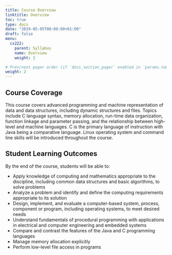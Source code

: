 ```yaml
---
title: Course Overview
linktitle: Overview
toc: true
type: docs
date: "2019-05-05T00:00:00+01:00"
draft: false
menu:
  cs222:
    parent: Syllabus
    name: Overview
    weight: 2

# Prev/next pager order (if `docs_section_pager` enabled in `params.toml`)
weight: 2
---
```


## Course Coverage

This course covers advanced programming and machine representation of data and data structures, including dynamic structures and files. Topics include C language syntax, memory allocation, run-time data organization, function linkage and parameter passing, and the relationship between high-level and machine languages. C is the primary language of instruction with Java being a comparative language. Linux operating system and command line skills will be introduced throughout the course.

## Student Learning Outcomes

By the end of the course, students will be able to:

* Apply knowledge of computing and mathematics appropriate to the discipline, including common data structures and basic algorithms, to solve problems
* Analyze a problem and identify and define the computing requirements appropriate to its solution
* Design, implement, and evaluate a computer-based system, process, component or program, including operating systems, to meet desired needs
* Understand fundamentals of procedural programming with applications in electrical and computer engineering and embedded systems
* Compare and contrast the features of the Java and C programming languages
* Manage memory allocation explicitly
* Perform low-level file access in programs
